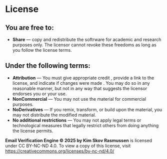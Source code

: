 # License

## You are free to:
- **Share** — copy and redistribute the softrware for academic and research purposes only. The licensor cannot revoke these freedoms as long as you follow the license terms.

## Under the following terms:
- **Attribution** — You must give appropriate credit , provide a link to the license, and indicate if changes were made . You may do so in any reasonable manner, but not in any way that suggests the licensor endorses you or your use.
- **NonCommercial** — You may not use the material for commercial purposes.
- **NoDerivatives** — If you remix, transform, or build upon the material, you may not distribute the modified material.
- **No additional restrictions** — You may not apply legal terms or technological measures that legally restrict others from doing anything the license permits.

**Email Verification Engine © 2025 by Kim Skov Rasmussen** is licensed under CC BY-NC-ND 4.0. To view a copy of this license, visit https://creativecommons.org/licenses/by-nc-nd/4.0/
